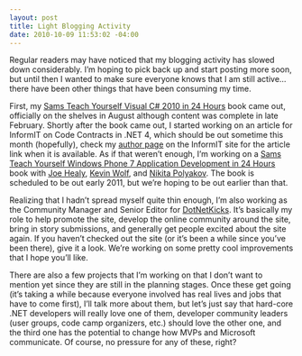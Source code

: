 ```yaml
---
layout: post
title: Light Blogging Activity
date: 2010-10-09 11:53:02 -04:00
---
```


Regular readers may have noticed that my blogging activity has slowed down considerably. I’m hoping to pick back up and start posting more soon, but until then I wanted to make sure everyone knows that I am still active…there have been other things that have been consuming my time.

First, my [Sams Teach Yourself Visual C# 2010 in 24 Hours](http://www.amazon.com/gp/product/0672331012?ie=UTF8&tag=scotdorm-20&linkCode=as2&camp=1789&creative=390957&creativeASIN=0672331012) book came out, officially on the shelves in August although content was complete in late February. Shortly after the book came out, I started working on an article for InformIT on Code Contracts in .NET 4, which should be out sometime this month (hopefully), check my [author page](http://www.informit.com/authors/bio.aspx?a=b863285e-a956-470e-b174-e50da14a06db) on the InformIT site for the article link when it is available. As if that weren’t enough, I’m working on a [Sams Teach Yourself Windows Phone 7 Application Development in 24 Hours](http://www.amazon.com/gp/product/0672335395?ie=UTF8&tag=scotdorm-20&linkCode=as2&camp=1789&creative=390957&creativeASIN=0672335395) book with [Joe Healy](http://www.devfish.net/), [Kevin Wolf](http://new.efficientcoder.net/), and [Nikita Polyakov](http://geekswithblogs.net/campuskoder/Default.aspx). The book is scheduled to be out early 2011, but we’re hoping to be out earlier than that.

Realizing that I hadn’t spread myself quite thin enough, I’m also working as the Community Manager and Senior Editor for [DotNetKicks](http://www.dotnetkicks.com). It’s basically my role to help promote the site, develop the online community around the site, bring in story submissions, and generally get people excited about the site again. If you haven’t checked out the site (or it’s been a while since you’ve been there), give it a look. We’re working on some pretty cool improvements that I hope you’ll like.

There are also a few projects that I’m working on that I don’t want to mention yet since they are still in the planning stages. Once these get going (it’s taking a while because everyone involved has real lives and jobs that have to come first), I’ll talk more about them, but let’s just say that hard-core .NET developers will really love one of them, developer community leaders (user groups, code camp organizers, etc.) should love the other one, and the third one has the potential to change how MVPs and Microsoft communicate. Of course, no pressure for any of these, right?
